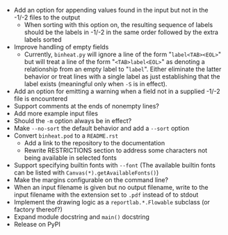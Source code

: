 - Add an option for appending values found in the input but not in the -1/-2
  files to the output
    - When sorting with this option on, the resulting sequence of labels should
      be the labels in -1/-2 in the same order followed by the extra labels
      sorted
- Improve handling of empty fields
    - Currently, `binheat.py` will ignore a line of the form "`label<TAB><EOL>`"
      but will treat a line of the form "`<TAB>label<EOL>`" as denoting a
      relationship from an empty label to "`label`".  Either eliminate the
      latter behavior or treat lines with a single label as just establishing
      that the label exists (meaningful only when `-S` is in effect).
- Add an option for emitting a warning when a field not in a supplied -1/-2
  file is encountered
- Support comments at the ends of nonempty lines?
- Add more example input files
- Should the `-m` option always be in effect?
- Make `--no-sort` the default behavior and add a `--sort` option
- Convert `binheat.pod` to a `README.rst`
    - Add a link to the repository to the documentation
    - Rewrite RESTRICTIONS section to address some characters not being
      available in selected fonts
- Support specifying builtin fonts with `--font` (The available builtin fonts
  can be listed with `Canvas(*).getAvailableFonts()`)
- Make the margins configurable on the command line?
- When an input filename is given but no output filename, write to the input
  filename with the extension set to `.pdf` instead of to stdout
- Implement the drawing logic as a `reportlab.*.Flowable` subclass (or factory
  thereof?)
- Expand module docstring and `main()` docstring
- Release on PyPI
